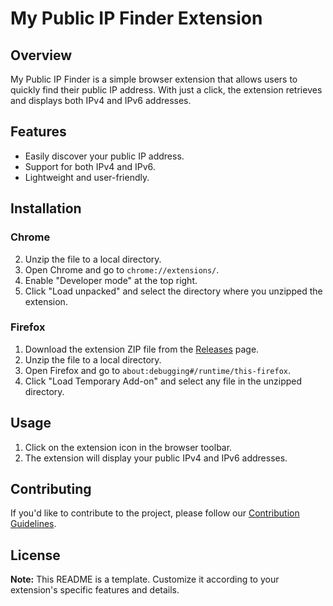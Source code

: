 # My Public IP Finder Extension


## Overview

My Public IP Finder is a simple browser extension that allows users to quickly find their public IP address. With just a click, the extension retrieves and displays both IPv4 and IPv6 addresses.

## Features

- Easily discover your public IP address.
- Support for both IPv4 and IPv6.
- Lightweight and user-friendly.

## Installation

### Chrome

2. Unzip the file to a local directory.
3. Open Chrome and go to `chrome://extensions/`.
4. Enable "Developer mode" at the top right.
5. Click "Load unpacked" and select the directory where you unzipped the extension.

### Firefox

1. Download the extension ZIP file from the [Releases](https://github.com/Thiwanka570/public-ip-finder-extension/releases) page.
2. Unzip the file to a local directory.
3. Open Firefox and go to `about:debugging#/runtime/this-firefox`.
4. Click "Load Temporary Add-on" and select any file in the unzipped directory.

## Usage

1. Click on the extension icon in the browser toolbar.
2. The extension will display your public IPv4 and IPv6 addresses.

## Contributing

If you'd like to contribute to the project, please follow our [Contribution Guidelines](CONTRIBUTING.md).

## License

**Note:** This README is a template. Customize it according to your extension's specific features and details.
